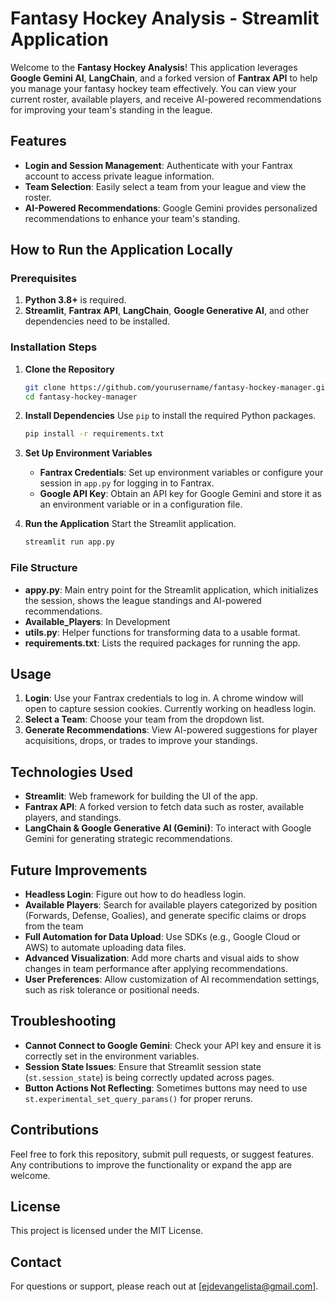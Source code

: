 # Fantasy Hockey Analysis - Streamlit Application

Welcome to the **Fantasy Hockey Analysis**! This application leverages **Google Gemini AI**, **LangChain**, and a forked version of **Fantrax API** to help you manage your fantasy hockey team effectively. You can view your current roster, available players, and receive AI-powered recommendations for improving your team's standing in the league.

## Features

- **Login and Session Management**: Authenticate with your Fantrax account to access private league information.
- **Team Selection**: Easily select a team from your league and view the roster.
- **AI-Powered Recommendations**: Google Gemini provides personalized recommendations to enhance your team's standing.

## How to Run the Application Locally

### Prerequisites

1. **Python 3.8+** is required.
2. **Streamlit**, **Fantrax API**, **LangChain**, **Google Generative AI**, and other dependencies need to be installed.

### Installation Steps

1. **Clone the Repository**

   ```sh
   git clone https://github.com/yourusername/fantasy-hockey-manager.git
   cd fantasy-hockey-manager
   ```

2. **Install Dependencies**
   Use `pip` to install the required Python packages.

   ```sh
   pip install -r requirements.txt
   ```

3. **Set Up Environment Variables**

   - **Fantrax Credentials**: Set up environment variables or configure your session in `app.py` for logging in to Fantrax.
   - **Google API Key**: Obtain an API key for Google Gemini and store it as an environment variable or in a configuration file.

4. **Run the Application**
   Start the Streamlit application.

   ```sh
   streamlit run app.py
   ```

### File Structure

- **appy.py**: Main entry point for the Streamlit application, which initializes the session, shows the league standings and AI-powered recommendations.
- **Available_Players**: In Development
- **utils.py**: Helper functions for transforming data to a usable format.
- **requirements.txt**: Lists the required packages for running the app.

## Usage

1. **Login**: Use your Fantrax credentials to log in. A chrome window will open to capture session cookies. Currently working on headless login.
2. **Select a Team**: Choose your team from the dropdown list.
4. **Generate Recommendations**: View AI-powered suggestions for player acquisitions, drops, or trades to improve your standings.

## Technologies Used

- **Streamlit**: Web framework for building the UI of the app.
- **Fantrax API**: A forked version to fetch data such as roster, available players, and standings.
- **LangChain & Google Generative AI (Gemini)**: To interact with Google Gemini for generating strategic recommendations.

## Future Improvements

- **Headless Login**: Figure out how to do headless login.
- **Available Players**: Search for available players categorized by position (Forwards, Defense, Goalies), and generate specific claims or drops from the team
- **Full Automation for Data Upload**: Use SDKs (e.g., Google Cloud or AWS) to automate uploading data files.
- **Advanced Visualization**: Add more charts and visual aids to show changes in team performance after applying recommendations.
- **User Preferences**: Allow customization of AI recommendation settings, such as risk tolerance or positional needs.

## Troubleshooting

- **Cannot Connect to Google Gemini**: Check your API key and ensure it is correctly set in the environment variables.
- **Session State Issues**: Ensure that Streamlit session state (`st.session_state`) is being correctly updated across pages.
- **Button Actions Not Reflecting**: Sometimes buttons may need to use `st.experimental_set_query_params()` for proper reruns.

## Contributions

Feel free to fork this repository, submit pull requests, or suggest features. Any contributions to improve the functionality or expand the app are welcome.

## License

This project is licensed under the MIT License.

## Contact

For questions or support, please reach out at [ejdevangelista@gmail.com].
